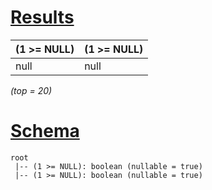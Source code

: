 # [Results](#tab/results)

|(1 >= NULL)|(1 >= NULL)|
|-----------|-----------|
|null       |null       |

_(top = 20)_

# [Schema](#tab/schema)

```shell
root
 |-- (1 >= NULL): boolean (nullable = true)
 |-- (1 >= NULL): boolean (nullable = true)

```
